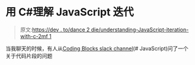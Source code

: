 # 用 C#理解 JavaScript 迭代

> 原文:[https://dev . to/dance 2 die/understanding-JavaScript-iteration-with-c-2mf 1](https://dev.to/dance2die/understanding-javascript-iteration-with-c-2mf1)

当我聊天的时候，有人从[Coding Blocks slack channel](https://www.codingblocks.net/slack/)(# JavaScript)问了一个关于代码片段的问题